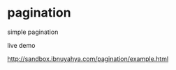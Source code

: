 pagination
==========

simple pagination

live demo

<a href="http://sandbox.ibnuyahya.com/pagination/example.html" target="_blank">http://sandbox.ibnuyahya.com/pagination/example.html</a>
